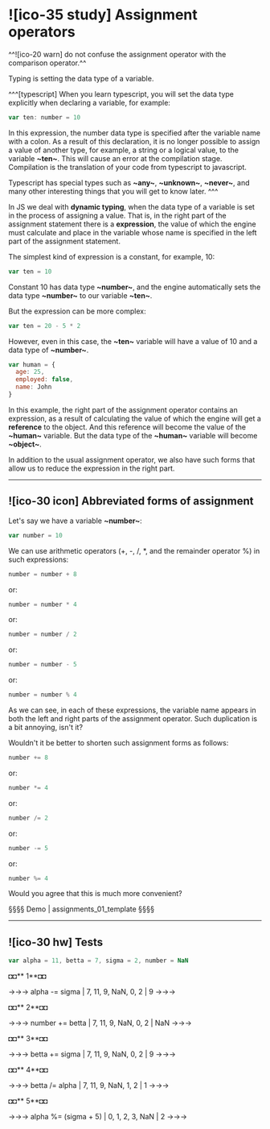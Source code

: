 # ![ico-35 study] Assignment operators

^^![ico-20 warn] do not confuse the assignment operator with the comparison operator.^^

Typing is setting the data type of a variable.

^^^[typescript]
When you learn typescript, you will set the data type explicitly when declaring a variable, for example:
~~~js
var ten: number = 10
~~~
In this expression, the number data type is specified after the variable name with a colon.
As a result of this declaration, it is no longer possible to assign a value of another type, for example, a string or a logical value, to the variable **~ten~**. This will cause an error at the compilation stage. Compilation is the translation of your code from typescript to javascript.

Typescript has special types such as **~any~**, **~unknown~**, **~never~**, and many other interesting things that you will get to know later.
^^^

In JS we deal with **dynamic typing**, when the data type of a variable is set in the process of assigning a value.
That is, in the right part of the assignment statement there is a **expression**, the value of which the engine must calculate and place in the variable whose name is specified in the left part of the assignment statement.

The simplest kind of expression is a constant, for example, 10:
~~~js
var ten = 10
~~~

Constant 10 has data type **~number~**, and the engine automatically sets the data type **~number~** to our variable **~ten~**.

But the expression can be more complex:

~~~js
var ten = 20 - 5 * 2
~~~

However, even in this case, the **~ten~** variable will have a value of 10 and a data type of **~number~**.

~~~js
var human = {
  age: 25,
  employed: false,
  name: John
}
~~~

In this example, the right part of the assignment operator contains an expression, as a result of calculating the value of which the engine will get a **reference** to the object. And this reference will become the value of the **~human~** variable. But the data type of the **~human~** variable will become **~object~**.

In addition to the usual assignment operator, we also have such forms that allow us to reduce the expression in the right part.

_________________________________________________________________

## ![ico-30 icon] Abbreviated forms of assignment

Let's say we have a variable **~number~**:

~~~js
var number = 10
~~~

We can use arithmetic operators (+, -, /, *, and the remainder operator %) in such expressions:

~~~js
number = number + 8
~~~

or:

~~~js
number = number * 4
~~~

or:

~~~js
number = number / 2
~~~

or:

~~~js
number = number - 5
~~~

or:

~~~js
number = number % 4
~~~

As we can see, in each of these expressions, the variable name appears in both the left and right parts of the assignment operator.
Such duplication is a bit annoying, isn't it?

Wouldn't it be better to shorten such assignment forms as follows:

~~~js
number += 8
~~~

or:

~~~js
number *= 4
~~~

or:

~~~js
number /= 2
~~~

or:

~~~js
number -= 5
~~~

or:

~~~js
number %= 4
~~~

Would you agree that this is much more convenient?

§§§§ Demo | assignments_01_template §§§§

_________________________________________________________________

## ![ico-30 hw] Tests

~~~js
var alpha = 11, betta = 7, sigma = 2, number = NaN
~~~

◘◘** 1**◘◘

→→→ alpha -= sigma  | 7, 11, 9, NaN, 0, 2 | 9 →→→

◘◘** 2**◘◘

→→→ number += betta  | 7, 11, 9, NaN, 0, 2 | NaN →→→

◘◘** 3**◘◘

→→→ betta += sigma  | 7, 11, 9, NaN, 0, 2 | 9 →→→

◘◘** 4**◘◘

→→→ betta /= alpha  | 7, 11, 9, NaN, 1, 2 | 1 →→→

◘◘** 5**◘◘

→→→ alpha %= (sigma + 5)  | 0, 1, 2, 3, NaN | 2 →→→